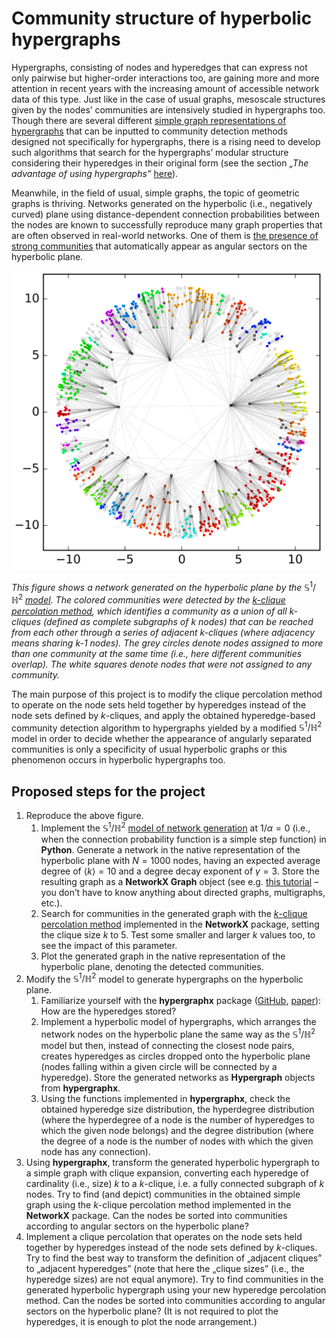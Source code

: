 # Community structure of hyperbolic hypergraphs

Hypergraphs, consisting of nodes and hyperedges that can express not only pairwise but higher-order interactions too, are gaining more and more attention in recent years with the increasing amount of accessible network data of this type. Just like in the case of usual graphs, mesoscale structures given by the nodes’ communities are intensively studied in hypergraphs too. Though there are several different [simple graph representations of hypergraphs](https://www.sciencedirect.com/science/article/pii/S0370157320302489#sec2) that can be inputted to community detection methods designed not specifically for hypergraphs, there is a rising need to develop such algorithms that search for the hypergraphs’ modular structure considering their hyperedges in their original form (see the section *„The advantage of using hypergraphs”* [here](https://www.nature.com/articles/s41467-022-34714-7#Sec2)).

Meanwhile, in the field of usual, simple graphs, the topic of geometric graphs is thriving. Networks generated on the hyperbolic (i.e., negatively curved) plane using distance-dependent connection probabilities between the nodes are known to successfully reproduce many graph properties that are often observed in real-world networks. One of them is [the presence of strong communities](https://www.nature.com/articles/s41598-021-93921-2) that automatically appear as angular sectors on the hyperbolic plane.

<img width="1324" alt="S1_61comms_k5" src="S1_61comms_k5.png">

*This figure shows a network generated on the hyperbolic plane by the* $\mathbb{S}^1/\mathbb{H}^2$ *[model](https://www.nature.com/articles/s41598-021-93921-2#Sec2). The colored communities were detected by the [k-clique percolation method](https://www.nature.com/articles/nature03607), which identifies a community as a union of all k-cliques (defined as complete subgraphs of k nodes) that can be reached from each other through a series of adjacent k-cliques (where adjacency means sharing k-1 nodes). The grey circles denote nodes assigned to more than one community at the same time (i.e., here different communities overlap). The white squares denote nodes that were not assigned to any community.*

The main purpose of this project is to modify the clique percolation method to operate on the node sets held together by hyperedges instead of the node sets defined by *k*-cliques, and apply the obtained hyperedge-based community detection algorithm to hypergraphs yielded by a modified $\mathbb{S}^1/\mathbb{H}^2$ model in order to decide whether the appearance of angularly separated communities is only a specificity of usual hyperbolic graphs or this phenomenon occurs in hyperbolic hypergraphs too.


## Proposed steps for the project

1. Reproduce the above figure.
    1. Implement the $\mathbb{S}^1/\mathbb{H}^2$ [model of network generation](https://www.nature.com/articles/s41598-021-93921-2#Sec2) at $1/\alpha=0$ (i.e., when the connection probability function is a simple step function) in **Python**. Generate a network in the native representation of the hyperbolic plane with $N=1000$ nodes, having an expected average degree of $\langle k\rangle=10$ and a degree decay exponent of $\gamma=3$. Store the resulting graph as a **NetworkX Graph** object (see e.g. [this tutorial](https://networkx.org/documentation/stable/tutorial.html) – you don’t have to know anything about directed graphs, multigraphs, etc.).
    2. Search for communities in the generated graph with the [*k*-clique percolation method](https://networkx.org/documentation/stable/reference/algorithms/generated/networkx.algorithms.community.kclique.k_clique_communities.html) implemented in the **NetworkX** package, setting the clique size *k* to $5$. Test some smaller and larger *k* values too, to see the impact of this parameter.
    3. Plot the generated graph in the native representation of the hyperbolic plane, denoting the detected communities.
2. Modify the $\mathbb{S}^1/\mathbb{H}^2$ model to generate hypergraphs on the hyperbolic plane.
   	1. Familiarize yourself with the **hypergraphx** package ([GitHub](https://github.com/HGX-Team/hypergraphx), [paper](https://arxiv.org/abs/2303.15356)): How are the hyperedges stored?
	2. Implement a hyperbolic model of hypergraphs, which arranges the network nodes on the hyperbolic plane the same way as the $\mathbb{S}^1/\mathbb{H}^2$ model but then, instead of connecting the closest node pairs, creates hyperedges as circles dropped onto the hyperbolic plane (nodes falling within a given circle will be connected by a hyperedge). Store the generated networks as **Hypergraph** objects from **hypergraphx**.
	3. Using the functions implemented in **hypergraphx**, check the obtained hyperedge size distribution, the hyperdegree distribution (where the hyperdegree of a node is the number of hyperedges to which the given node belongs) and the degree distribution (where the degree of a node is the number of nodes with which the given node has any connection).
4. Using **hypergraphx**, transform the generated hyperbolic hypergraph to a simple graph with clique expansion, converting each hyperedge of cardinality (i.e., size) *k* to a *k*-clique, i.e. a fully connected subgraph of *k* nodes. Try to find (and depict) communities in the obtained simple graph using the *k*-clique percolation method implemented in the **NetworkX** package. Can the nodes be sorted into communities according to angular sectors on the hyperbolic plane?
5. Implement a clique percolation that operates on the node sets held together by hyperedges instead of the node sets defined by *k*-cliques. Try to find the best way to transform the definition of „adjacent cliques” to „adjacent hyperedges” (note that here the „clique sizes” (i.e., the hyperedge sizes) are not equal anymore). Try to find communities in the generated hyperbolic hypergraph using your new hyperedge percolation method. Can the nodes be sorted into communities according to angular sectors on the hyperbolic plane? (It is not required to plot the hyperedges, it is enough to plot the node arrangement.)


